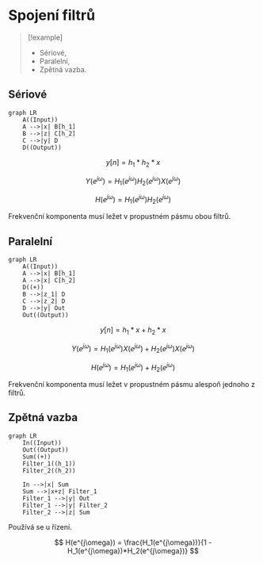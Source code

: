 # Spojení filtrů
> [!example]
>- Sériové,
>- Paralelní, 
>- Zpětná vazba.

## Sériové
```mermaid
graph LR
    A((Input)) 
    A -->|x| B[h_1]
    B -->|z| C[h_2]
    C -->|y| D
    D((Output))
```

$$
y[n] = h_1 * h_2 * x
$$

$$
Y(e^{j\omega}) = H_1(e^{j\omega})H_2(e^{j\omega})X(e^{j\omega})
$$

$$
H(e^{j\omega}) = H_1(e^{j\omega})H_2(e^{j\omega})
$$

Frekvenční komponenta musí ležet v propustném pásmu obou filtrů.
## Paralelní
```mermaid
graph LR
    A((Input)) 
    A -->|x| B[h_1]
    A -->|x| C[h_2]
    D((+))
    B -->|z_1| D
    C -->|z_2| D
    D -->|y| Out
    Out((Output))
```

$$
y[n] = h_1 * x + h_2 * x
$$

$$
Y(e^{j\omega}) = H_1(e^{j\omega})X(e^{j\omega}) + H_2(e^{j\omega})X(e^{j\omega})
$$

$$
H(e^{j\omega}) = H_1(e^{j\omega}) + H_2(e^{j\omega})
$$

Frekvenční komponenta musí ležet v propustném pásmu alespoň jednoho z filtrů.

## Zpětná vazba
```mermaid
graph LR
    In((Input)) 
    Out((Output))
    Sum((+))
    Filter_1((h_1))
    Filter_2((h_2))

    In -->|x| Sum
    Sum -->|x+z| Filter_1
    Filter_1 -->|y| Out
    Filter_1 -->|y| Filter_2
    Filter_2 -->|z| Sum
```
Používá se u řízení.

$$
H(e^{j\omega}) = \frac{H_1(e^{j\omega})}{1 - H_1(e^{j\omega})*H_2(e^{j\omega})}
$$